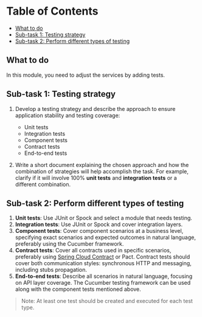 # Table of Contents

- [What to do](#what-to-do)
- [Sub-task 1: Testing strategy](#sub-task-1-testing-strategy)
- [Sub-task 2: Perform different types of testing](#sub-task-2-perform-different-types-of-testing)

## What to do

In this module, you need to adjust the services by adding tests.

## Sub-task 1: Testing strategy

1. Develop a testing strategy and describe the approach to ensure application stability and testing coverage:
    - Unit tests
    - Integration tests
    - Component tests
    - Contract tests
    - End-to-end tests

2. Write a short document explaining the chosen approach and how the combination of strategies will help accomplish the task. For example, clarify if it will involve 100% **unit tests** and **integration tests** or a different combination.

## Sub-task 2: Perform different types of testing

1. **Unit tests**: Use JUnit or Spock and select a module that needs testing.
2. **Integration tests**: Use JUnit or Spock and cover integration layers.
3. **Component tests**: Cover component scenarios at a business level, specifying exact scenarios and expected outcomes in natural language, preferably using the Cucumber framework.
4. **Contract tests**: Cover all contracts used in specific scenarios, preferably using [Spring Cloud Contract](https://spring.io/projects/spring-cloud-contract) or Pact. Contract tests should cover both communication styles: synchronous HTTP and messaging, including stubs propagation.
5. **End-to-end tests**: Describe all scenarios in natural language, focusing on API layer coverage. The Cucumber testing framework can be used along with the component tests mentioned above.

> Note: At least one test should be created and executed for each test type.
